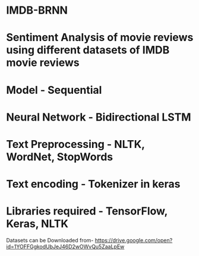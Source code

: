 # IMDB-BRNN
# Sentiment Analysis of movie reviews using different datasets of IMDB movie reviews
# Model - Sequential
# Neural Network - Bidirectional LSTM
# Text Preprocessing - NLTK, WordNet, StopWords
# Text encoding - Tokenizer in keras
# Libraries required - TensorFlow, Keras, NLTK
Datasets can be Downloaded from-
https://drive.google.com/open?id=1YOFFGgkodUbJeJ46D2wOWvQu5ZaaLpEw
